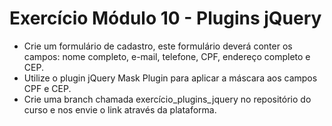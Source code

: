# Exercício Módulo 10 - Plugins jQuery

-   Crie um formulário de cadastro, este formulário deverá conter os campos: nome completo, e-mail, telefone, CPF, endereço completo e CEP.
-   Utilize o plugin jQuery Mask Plugin para aplicar a máscara aos campos CPF e CEP.
-   Crie uma branch chamada exercício_plugins_jquery no repositório do curso e nos envie o link através da plataforma.
